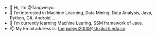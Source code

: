 - 👋 Hi, I’m @Tangweiyu.
- 👀 I’m interested in Machine Learning, Data Mining, Data Analysis, Java, Python, C#, Android ...
- 🌱 I’m currently learning Machine Learing, SSM framework of Java.
- 📫 My Email address is: tangweiyu2000@stu.jluzh.edu.cn

